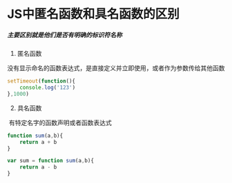 # JS中匿名函数和具名函数的区别

##### 主要区别就是他们是否有明确的标识符名称

1. 匿名函数

​		没有显示命名的函数表达式，是直接定义并立即使用，或者作为参数传给其他函数

```js
setTimeout(function(){
	console.log('123')
},1000)
```

2. 具名函数

​		有特定名字的函数声明或者函数表达式

```js
function sum(a,b){
	return a + b
}

var sum = function sum(a,b){
	return a - b
}
```

